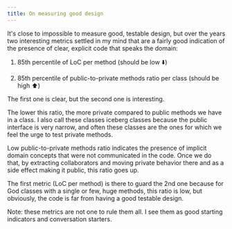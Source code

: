 ```yaml
---
title: On measuring good design
---
```


It's close to impossible to measure good, testable design, but over the years two interesting metrics settled in my mind that are a fairly good indication of the presence of clear, explicit code that speaks the domain:

1) 85th percentile of LoC per method (should be low ⬇️)

2) 85th percentile of public-to-private methods ratio per class (should be high ⬆️)

The first one is clear, but the second one is interesting.

The lower this ratio, the more private compared to public methods we have in a class. I also call these classes iceberg classes because the public interface is very narrow, and often these classes are the ones for which we feel the urge to test private methods.

Low public-to-private methods ratio indicates the presence of implicit domain concepts that were not communicated in the code. Once we do that, by extracting collaborators and moving private behavior there and as a side effect making it public, this ratio goes up.

The first metric (LoC per method) is there to guard the 2nd one because for God classes with a single or few, huge methods, this ratio is low, but obviously, the code is far from having a good testable design.

Note: these metrics are not one to rule them all. I see them as good starting indicators and conversation starters.
